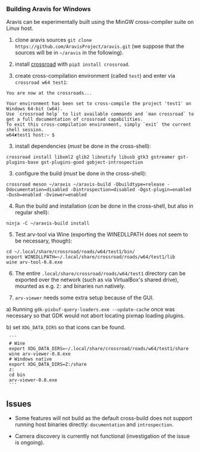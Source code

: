 ### Building Aravis for Windows

Aravis can be experimentally built using the MinGW cross-compiler suite on Linux host.

1. clone aravis sources `git clone https://github.com/AravisProject/aravis.git` (we suppose that the sources will be in `~/aravis` in the following).

1. install [crossroad](https://pypi.org/project/crossroad/) with `pip3 install crossroad`.

2. create cross-compilation environment (called `test`) and enter via `crossroad w64 test1`:

```
You are now at the crossroads...

Your environment has been set to cross-compile the project 'test1' on Windows 64-bit (w64).
Use `crossroad help` to list available commands and `man crossroad` to get a full documentation of crossroad capabilities.
To exit this cross-compilation environment, simply `exit` the current shell session.
w64✘test1 host:~ $
```

3. install dependencies (*must* be done in the cross-shell):

```
crossroad install libxml2 glib2 libnotify libusb gtk3 gstreamer gst-plugins-base gst-plugins-good gobject-introspection
```

3. configure the build (*must* be done in the cross-shell):

```
crossroad meson ~/aravis ~/aravis-build -Dbuildtype=release -Ddocumentation=disabled -Dintrospection=disabled -Dgst-plugin=enabled -Dusb=enabled -Dviewer=enabled
```

4. Run the build and installation (*can* be done in the cross-shell, but also in regular shell):

```
ninja -C ~/aravis-build install
```

5. Test arv-tool via Wine (exporting the WINEDLLPATH does not seem to be necessary, though):

```
cd ~/.local/share/crossroad/roads/w64/test1/bin/
export WINEDLLPATH=~/.local/share/crossroad/roads/w64/test1/lib
wine arv-tool-0.8.exe
```

6. The entire `.local/share/crossroad/roads/w64/test1` directory can be exported over the network (such as via VirtualBox's shared drive), mounted as e.g. `Z:` and binaries run natively.

7. `arv-viewer` needs some extra setup because of the GUI.

  a) Running `gdk-pixbuf-query-loaders.exe --update-cache` once was necessary so that GDK would not abort locating pixmap loading plugins.

  b) set `XDG_DATA_DIRS` so that icons can be found.

     ```
     # Wine
     export XDG_DATA_DIRS=~/.local/share/crossroad/roads/w64/test1/share
     wine arv-viewer-0.8.exe
     # Windows native
     export XDG_DATA_DIRS=Z:/share
     z:
     cd bin
     arv-viewer-0.8.exe
     ```


## Issues

* Some features will not build as the default cross-build does not support running host binaries directly: `documentation` and `introspection`.

* Camera discovery is currently not functional (investigation of the issue is ongoing).
